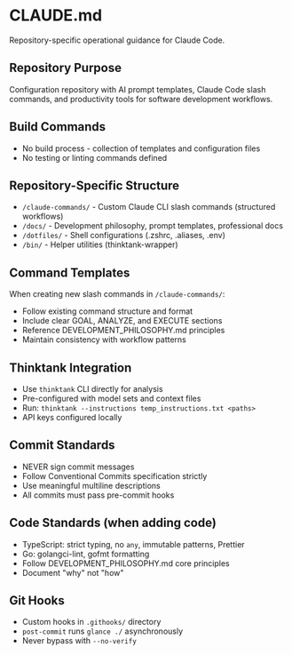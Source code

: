 # CLAUDE.md

Repository-specific operational guidance for Claude Code.

## Repository Purpose
Configuration repository with AI prompt templates, Claude Code slash commands, and productivity tools for software development workflows.

## Build Commands
* No build process - collection of templates and configuration files
* No testing or linting commands defined

## Repository-Specific Structure
* `/claude-commands/` - Custom Claude CLI slash commands (structured workflows)
* `/docs/` - Development philosophy, prompt templates, professional docs
* `/dotfiles/` - Shell configurations (.zshrc, .aliases, .env)
* `/bin/` - Helper utilities (thinktank-wrapper)

## Command Templates
When creating new slash commands in `/claude-commands/`:
* Follow existing command structure and format
* Include clear GOAL, ANALYZE, and EXECUTE sections
* Reference DEVELOPMENT_PHILOSOPHY.md principles
* Maintain consistency with workflow patterns

## Thinktank Integration
* Use `thinktank` CLI directly for analysis
* Pre-configured with model sets and context files
* Run: `thinktank --instructions temp_instructions.txt <paths>`
* API keys configured locally

## Commit Standards
* NEVER sign commit messages
* Follow Conventional Commits specification strictly
* Use meaningful multiline descriptions
* All commits must pass pre-commit hooks

## Code Standards (when adding code)
* TypeScript: strict typing, no `any`, immutable patterns, Prettier
* Go: golangci-lint, gofmt formatting
* Follow DEVELOPMENT_PHILOSOPHY.md core principles
* Document "why" not "how"

## Git Hooks
* Custom hooks in `.githooks/` directory
* `post-commit` runs `glance ./` asynchronously
* Never bypass with `--no-verify`